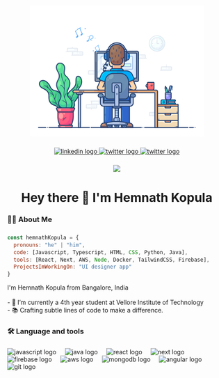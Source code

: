 <div align="center">
  <img src="coding.gif" alt="gif" width="400" height="300"/>
</div>

###

<div align="center">
<a href="https://www.linkedin.com/in/hemnathkopula/" target="_blank">
  <img src="https://img.shields.io/static/v1?message=LinkedIn&logo=linkedin&label=&color=0077B5&logoColor=white&labelColor=&style=for-the-badge" height="25" alt="linkedin logo" />
</a>

<a href="https://x.com/Hemnathkopula" target="_blank">
  <img src="https://img.shields.io/static/v1?message=Twitter&logo=twitter&label=&color=1DA1F2&logoColor=white&labelColor=&style=for-the-badge" height="25" alt="twitter logo" />
</a>

<a href="https://x.com/Hemnathkopula" target="_blank">
  <img src="https://img.shields.io/static/v1?message=Medium&logo=Medium&label=&color=1DA1F2&logoColor=white&labelColor=&style=for-the-badge" height="25" alt="twitter logo" />
</a>

</div>

###

<div align="center">
  <img src="https://visitor-badge.laobi.icu/badge?page_id=maurodesouza.maurodesouza&"  />
</div>

###

<h1 align="center">Hey there 👋 I'm Hemnath Kopula</h1>

###

<h3 align="left">👩‍💻  About Me</h3>

###

```javascript
const hemnathKopula = {
  pronouns: "he" | "him",
  code: [Javascript, Typescript, HTML, CSS, Python, Java],
  tools: [React, Next, AWS, Node, Docker, TailwindCSS, Firebase],
  ProjectsImWorkingOn: "UI designer app"
}
```


<p align="left">I'm Hemnath Kopula from Bangalore, India <br><br>- 🔭 I’m currently a 4th year student at Vellore Institute of Technology <br>- 📚 Crafting subtle lines of code to make a difference. <br>

###

<h3 align="left">🛠 Language and tools</h3>

###

<div align="left">
  <img src="https://cdn.jsdelivr.net/gh/devicons/devicon@latest/icons/javascript/javascript-original.svg" height="40" alt="javascript logo" />
  <img width="12" />
  <img src="https://cdn.jsdelivr.net/gh/devicons/devicon@latest/icons/java/java-original.svg" height="40" alt="java logo" />
  <img width="12" />
  <img src="https://cdn.jsdelivr.net/gh/devicons/devicon@latest/icons/react/react-original.svg" height="40" alt="react logo"/>
  <img width="12" />
  <img src="https://cdn.jsdelivr.net/gh/devicons/devicon@latest/icons/nextjs/nextjs-original.svg" height="40" alt="next logo"/>
  <img width="12" />
  <img src="https://cdn.jsdelivr.net/gh/devicons/devicon/icons/firebase/firebase-plain-wordmark.svg" height="40" alt="firebase logo"  />
  <img width="12" />
  <img src="https://cdn.jsdelivr.net/gh/devicons/devicon@latest/icons/amazonwebservices/amazonwebservices-plain-wordmark.svg" height="40" alt="aws logo"/>
  <img width="12" />
  <img src="https://cdn.jsdelivr.net/gh/devicons/devicon@latest/icons/mongodb/mongodb-plain-wordmark.svg" height="40" alt="mongodb logo"/>      
  <img width="12" />
  <img src="https://cdn.jsdelivr.net/gh/devicons/devicon@latest/icons/angular/angular-original.svg" height="40" alt="angular logo"  />
  <img width="12" />
  <img src="https://cdn.jsdelivr.net/gh/devicons/devicon@latest/icons/git/git-original.svg" height="40" alt="git logo"  />
</div>

###


###
